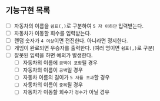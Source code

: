 ## 기능구현 목록
- [ ] 자동차의 이름을 `쉼표(,)`로 구분하여 `5 자 이하만` 입력받는다.
- [ ] 자동차가 이동할 회수를 입력받는다.
- [ ] 랜덤 숫자가 `4 이상`이면 전진한다. 아니라면 정지한다.
- [ ] 게임이 완료되면 우승자를 출력한다. (여러 명이면 `쉼표(,)`로 구분)
- [ ] 잘못된 입력을 하면 예외가 발생한다.
  - [ ] 자동차의 이름에 `공백이 포함`될 경우
  - [ ] 자동차의 이름이 `공백`일 경우
  - [ ] 자동차 이름의 길이가 `5 자를 초과`할 경우
  - [ ] 자동차의 이름이 `중복`될 경우
  - [ ] 자동차가 이동할 회수가 `정수`가 아닐 경우
